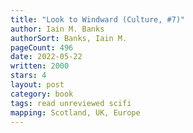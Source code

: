 ```yaml
---
title: "Look to Windward (Culture, #7)"
author: Iain M. Banks
authorSort: Banks, Iain M.
pageCount: 496
date: 2022-05-22
written: 2000
stars: 4
layout: post
category: book
tags: read unreviewed scifi
mapping: Scotland, UK, Europe
---
```

